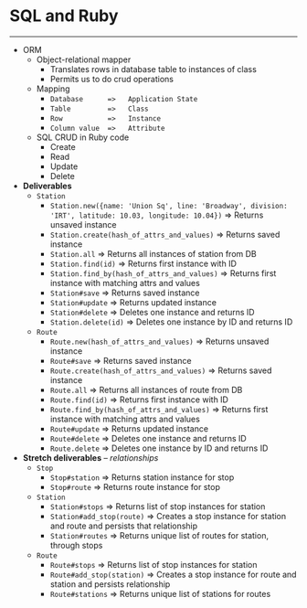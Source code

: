# SQL and Ruby

---

* ORM
  * Object-relational mapper
    * Translates rows in database table to instances of class
    * Permits us to do crud operations
  * Mapping
    * `Database      =>   Application State`
    * `Table         =>   Class`
    * `Row           =>   Instance`
    * `Column value  =>   Attribute`
  * SQL CRUD in Ruby code
    * Create
    * Read
    * Update
    * Delete
* **Deliverables**
  * `Station`
    * `Station.new({name: 'Union Sq', line: 'Broadway', division: 'IRT', latitude: 10.03, longitude: 10.04})` => Returns unsaved instance
    * `Station.create(hash_of_attrs_and_values)` => Returns saved instance
    * `Station.all` => Returns all instances of station from DB
    * `Station.find(id)` => Returns first instance with ID
    * `Station.find_by(hash_of_attrs_and_values)` => Returns first instance with matching attrs and values
    * `Station#save` => Returns saved instance
    * `Station#update` => Returns updated instance
    * `Station#delete` => Deletes one instance and returns ID
    * `Station.delete(id)` => Deletes one instance by ID and returns ID
  * `Route`
    * `Route.new(hash_of_attrs_and_values)` => Returns unsaved instance
    * `Route#save` => Returns saved instance
    * `Route.create(hash_of_attrs_and_values)` => Returns saved instance
    * `Route.all` => Returns all instances of route from DB
    * `Route.find(id)` => Returns first instance with ID
    * `Route.find_by(hash_of_attrs_and_values)` => Returns first instance with matching attrs and values
    * `Route#update` => Returns updated instance
    * `Route#delete` => Deletes one instance and returns ID
    * `Route.delete` => Deletes one instance by ID and returns ID
* **Stretch deliverables** – _relationships_
  * `Stop`
    * `Stop#station` => Returns station instance for stop
    * `Stop#route` => Returns route instance for stop
  * `Station`
    * `Station#stops` => Returns list of stop instances for station
    * `Station#add_stop(route)` => Creates a stop instance for station and route and persists that relationship
    * `Station#routes` => Returns unique list of routes for station, through stops
  * `Route`
    * `Route#stops` => Returns list of stop instances for station
    * `Route#add_stop(station)` => Creates a stop instance for route and station and persists relationship
    * `Route#stations` => Returns unique list of stations for routes
